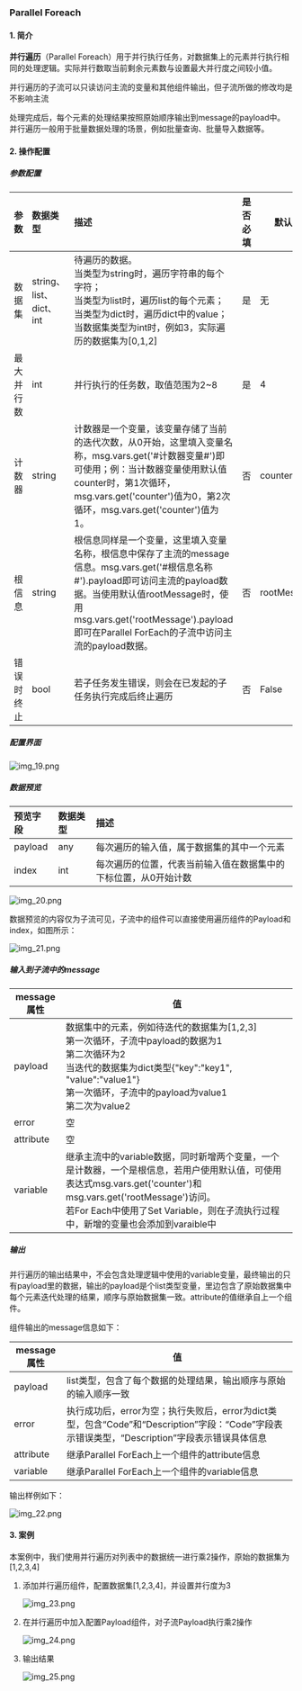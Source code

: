 ### Parallel Foreach

#### 1. 简介

**并行遍历**（Parallel Foreach）用于并行执行任务，对数据集上的元素并行执行相同的处理逻辑。实际并行数取当前剩余元素数与设置最大并行度之间较小值。

并行遍历的子流可以只读访问主流的变量和其他组件输出，但子流所做的修改均是不影响主流

处理完成后，每个元素的处理结果按照原始顺序输出到message的payload中。并行遍历一般用于批量数据处理的场景，例如批量查询、批量导入数据等。

#### 2. 操作配置

##### 参数配置

| 参数    | 数据类型                 | 描述                                                                                                                                                                                     | 是否必填 | 默认值         |
|:------|:---------------------|:---------------------------------------------------------------------------------------------------------------------------------------------------------------------------------------|:-----|-------------|
| 数据集   | string、list、dict、int | 待遍历的数据。<br/> 当类型为string时，遍历字符串的每个字符；<br/>当类型为list时，遍历list的每个元素；<br/>当类型为dict时，遍历dict中的value；<br/>当数据集类型为int时，例如3，实际遍历的数据集为[0,1,2]                                                      | 是    | 无           |
| 最大并行数 | int                  | 并行执行的任务数，取值范围为2~8                                                                                                                                                                      | 是    | 4           |
| 计数器   | string               | 计数器是一个变量，该变量存储了当前的迭代次数，从0开始，这里填入变量名称，msg.vars.get('#计数器变量#')即可使用；例：当计数器变量使用默认值counter时，第1次循环，msg.vars.get('counter')值为0，第2次循环，msg.vars.get('counter')值为1。                              | 否    | counter     |
| 根信息   | string               | 根信息同样是一个变量，这里填入变量名称，根信息中保存了主流的message信息。msg.vars.get('#根信息名称#').payload即可访问主流的payload数据。当使用默认值rootMessage时，使用msg.vars.get('rootMessage').payload即可在Parallel ForEach的子流中访问主流的payload数据。 | 否    | rootMessage |
| 错误时终止 | bool                 | 若子任务发生错误，则会在已发起的子任务执行完成后终止遍历                                                                                                                                                           | 否    | False       |

##### 配置界面

![img_19.png](https://qcloudimg.tencent-cloud.cn/raw/9db0a6efe6bf3948b589173f87eee9a4.png)

##### 数据预览

| 预览字段    | 数据类型 | 描述                               |
|:--------|:-----|:---------------------------------|
| payload | any  | 每次遍历的输入值，属于数据集的其中一个元素            |
| index   | int  | 每次遍历的位置，代表当前输入值在数据集中的下标位置，从0开始计数 |

![img_20.png](https://qcloudimg.tencent-cloud.cn/raw/be41642bcf0dd0d6c6e8f1d3998ba759.png)

数据预览的内容仅为子流可见，子流中的组件可以直接使用遍历组件的Payload和index，如图所示：

![img_21.png](https://qcloudimg.tencent-cloud.cn/raw/3a75988c25fa5914cd4a14681928f2df.png)

##### 输入到子流中的message

| message属性 | 值                                                                                                                                                                         |
|-----------|---------------------------------------------------------------------------------------------------------------------------------------------------------------------------|
| payload   | 数据集中的元素，例如待迭代的数据集为[1,2,3]<br/>第一次循环，子流中payload的数据为1<br/>第二次循环为2<br/>当迭代的数据集为dict类型{"key":"key1", "value":"value1"}<br/>第一次循环，子流中的payload为value1<br/>第二次为value2            |
| error     | 空                                                                                                                                                                         |
| attribute | 空                                                                                                                                                                         |
| variable  | 继承主流中的variable数据，同时新增两个变量，一个是计数器，一个是根信息，若用户使用默认值，可使用表达式msg.vars.get('counter')和msg.vars.get('rootMessage')访问。<br/>若For Each中使用了Set Variable，则在子流执行过程中，新增的变量也会添加到varaible中 |

##### 输出

并行遍历的输出结果中，不会包含处理逻辑中使用的variable变量，最终输出的只有payload里的数据，输出的payload是个list类型变量，里边包含了原始数据集中每个元素迭代处理的结果，顺序与原始数据集一致。attribute的值继承自上一个组件。

组件输出的message信息如下：

| message属性 | 值                                                                                                |
|-----------|--------------------------------------------------------------------------------------------------|
| payload   | list类型，包含了每个数据的处理结果，输出顺序与原始的输入顺序一致                                                               |
| error     | 执行成功后，error为空；执行失败后，error为dict类型，包含“Code”和“Description”字段：“Code”字段表示错误类型，“Description”字段表示错误具体信息 |
| attribute | 继承Parallel ForEach上一个组件的attribute信息                                                              |
| variable  | 继承Parallel ForEach上一个组件的variable信息                                                               |

输出样例如下：

![img_22.png](https://qcloudimg.tencent-cloud.cn/raw/36d2770fa2e07b5bff2bfcadbc0b1084.png)

#### 3. 案例

本案例中，我们使用并行遍历对列表中的数据统一进行乘2操作，原始的数据集为[1,2,3,4]

1. 添加并行遍历组件，配置数据集[1,2,3,4]，并设置并行度为3

   ![img_23.png](https://qcloudimg.tencent-cloud.cn/raw/914a6113d49197c6c95dfe08e09f74d8.png)

2. 在并行遍历中加入配置Payload组件，对子流Payload执行乘2操作

   ![img_24.png](https://qcloudimg.tencent-cloud.cn/raw/8b1072f9f38fed089a8197c11f975c29.png)

3. 输出结果

   ![img_25.png](https://qcloudimg.tencent-cloud.cn/raw/f776153279fbd63b2b03dda53ef648a7.png)
